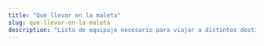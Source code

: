 ```yaml
---
title: "Qué llevar en la maleta"
slug: que-llevar-en-la-maleta
description: "Lista de equipaje necesario para viajar a distintos destinos del mundo. Esta es la sección imprescindible para tener una experiencia perfecta en cualquier destino."
---
```



